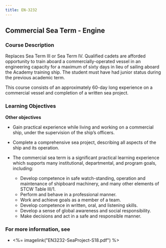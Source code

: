 ```yaml
---
title: EN-3232
---
```


## Commercial Sea Term - Engine 

### Course Description

Replaces Sea Term III or Sea Term IV. Qualified cadets are afforded opportunity to train aboard a commercially-operated vessel in an engineering capacity for a maximum of sixty days in lieu of sailing aboard the Academy training ship. The student must have had junior status during the previous academic term.

This course consists of an approximately 60-day long experience on a commercial vessel and completion of a written sea project.


### Learning Objectives




**Other objectives**


*  Gain practical experience while living and working on a commercial ship, under the supervision of the ship’s officers.  

* Complete a comprehensive sea project, describing all aspects of the ship and its operation.

* The commercial sea term is a significant practical learning experience which supports many institutional, departmental,  and program goals, including:

    * Develop competence in safe watch-standing, operation and maintenance of shipboard machinery, and many other elements of STCW Table III/1.
    * Perform and behave in a professional manner.
    * Work and achieve goals as a member of a team.
    * Develop competence in written, oral, and listening skills.
    * Develop a sense of global awareness and social responsibility.
    * Make decisions and act in a safe and responsible manner.





### For more information, see 

* <%= imagelink("EN3232-SeaProject-S18.pdf") %> 



